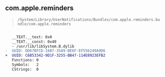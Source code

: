 ## com.apple.reminders

> `/System/Library/UserNotifications/Bundles/com.apple.reminders.bundle/com.apple.reminders`

```diff

   __TEXT.__text: 0x0
   __TEXT.__const: 0x40
   - /usr/lib/libSystem.B.dylib
-  UUID: DD67BFCD-16B7-35A9-BE6F-EF556249A9D6
+  UUID: C6B53342-9D1F-3255-BB47-114E8923EFB2
   Functions: 0
   Symbols:   2
   CStrings:  0

```
